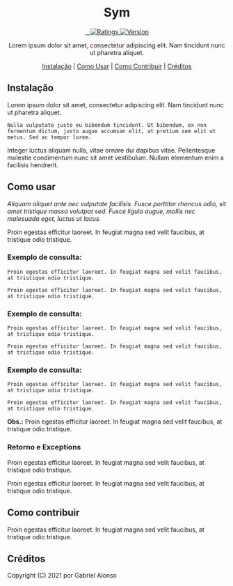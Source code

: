 
<h1 align="center">
  <br>
  <!--<a href="#">
  <img src="#" width="30%"></a>-->
  <br>
  Sym
  <br>
</h1>

<p align="center">
  <a href="#">
    <img src="#" alt="">
  </a>
  <a href="#">
    <img alt="" src="#">
  </a>
  <a href="#">
      <img alt="" src="#">
  </a>
  <a href="#">
      <img src="#" alt="Ratings">
  </a>
  <a href="#">
      <img src="#" alt="Version">
  </a>
</p>

<p align="center">Lorem ipsum dolor sit amet, consectetur adipiscing elit. Nam tincidunt nunc ut pharetra aliquet.</p>

<p align="center">
  <a href="#instalação">Instalação</a> |
  <a href="#como-usar">Como Usar</a> |
  <a href="#como-contribuir">Como Contribuir</a> |
  <a href="#créditos">Créditos</a>
</p>


## Instalação

Lorem ipsum dolor sit amet, consectetur adipiscing elit. Nam tincidunt nunc ut pharetra aliquet.

```
Nulla vulputate justo eu bibendum tincidunt. Ut bibendum, ex non fermentum dictum, justo augue accumsan elit, at pretium sem elit ut metus. Sed ac tempor lorem.
```

Integer luctus aliquam nulla, vitae ornare dui dapibus vitae. Pellentesque molestie condimentum nunc sit amet vestibulum. Nullam elementum enim a facilisis hendrerit.

## Como usar

*Aliquam aliquet ante nec vulputate facilisis. Fusce porttitor rhoncus odio, sit amet tristique massa volutpat sed. Fusce ligula augue, mollis nec malesuada eget, luctus ut lacus.*

Proin egestas efficitur laoreet. In feugiat magna sed velit faucibus, at tristique odio tristique.

### Exemplo de consulta:


```Proin egestas efficitur laoreet. In feugiat magna sed velit faucibus, at tristique odio tristique.
Proin egestas efficitur laoreet. In feugiat magna sed velit faucibus, at tristique odio tristique.

Proin egestas efficitur laoreet. In feugiat magna sed velit faucibus, at tristique odio tristique.
```

### Exemplo de consulta:


```Proin egestas efficitur laoreet. In feugiat magna sed velit faucibus, at tristique odio tristique.
Proin egestas efficitur laoreet. In feugiat magna sed velit faucibus, at tristique odio tristique.

Proin egestas efficitur laoreet. In feugiat magna sed velit faucibus, at tristique odio tristique.
```

### Exemplo de consulta:

```Proin egestas efficitur laoreet. In feugiat magna sed velit faucibus, at tristique odio tristique.
Proin egestas efficitur laoreet. In feugiat magna sed velit faucibus, at tristique odio tristique.

Proin egestas efficitur laoreet. In feugiat magna sed velit faucibus, at tristique odio tristique.
```

**Obs.:** Proin egestas efficitur laoreet. In feugiat magna sed velit faucibus, at tristique odio tristique.

### Retorno e Exceptions

Proin egestas efficitur laoreet. In feugiat magna sed velit faucibus, at tristique odio tristique.

Proin egestas efficitur laoreet. In feugiat magna sed velit faucibus, at tristique odio tristique.


## Como contribuir

Proin egestas efficitur laoreet. In feugiat magna sed velit faucibus, at tristique odio tristique.

## Créditos

Copyright (C) 2021 por Gabriel Alonso
